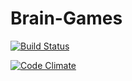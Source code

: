 # Brain-Games

[![Build Status](https://travis-ci.org/mor-alex/project-lvl1-s308.svg?branch=master)](https://travis-ci.org/mor-alex/project-lvl1-s308>)

[![Code Climate](https://codeclimate.com/github/codeclimate/codeclimate/badges/gpa.svg)](https://codeclimate.com/github/mor-alex/project-lvl1-s308)